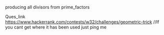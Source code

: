 producing all divisors from prime_factors

Ques_link
  https://www.hackerrank.com/contests/w32/challenges/geometric-trick              //If you cant get where it has been used just ping me
  
